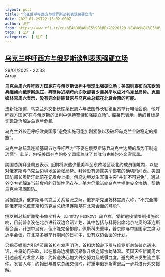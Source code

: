```yaml
---
layout: post
title: "乌克兰呼吁西方与俄罗斯谈判表现强硬立场"
date: 2022-01-29T22:15:02.000Z
author: 法广
from: https://www.rfi.fr/cn/%E4%B8%AD%E5%9B%BD/20220129-%E4%B9%8C%E5%85%8B%E5%85%B0%E5%91%BC%E5%90%81%E8%A5%BF%E6%96%B9%E4%B8%8E%E4%BF%84%E7%BD%97%E6%96%AF%E8%B0%88%E5%88%A4%E8%A1%A8%E7%8E%B0%E5%BC%BA%E7%A1%AC%E7%AB%8B%E5%9C%BA
tags: [ 法广 ]
categories: [ 法广 ]
---
```

<!--1643494502000-->
[乌克兰呼吁西方与俄罗斯谈判表现强硬立场](https://www.rfi.fr/cn/%E4%B8%AD%E5%9B%BD/20220129-%E4%B9%8C%E5%85%8B%E5%85%B0%E5%91%BC%E5%90%81%E8%A5%BF%E6%96%B9%E4%B8%8E%E4%BF%84%E7%BD%97%E6%96%AF%E8%B0%88%E5%88%A4%E8%A1%A8%E7%8E%B0%E5%BC%BA%E7%A1%AC%E7%AB%8B%E5%9C%BA)
------

<div>
<div>29/01/2022 - 22:33</div>Array<p><strong>                    乌克兰周六呼吁西方国家在与俄罗斯谈判中表现出强硬立场；美国则宣布向东欧派兵继续向俄罗斯施压，拜登称近期将向东欧部署少量美军以应对乌克兰局势。克里姆林宫周六表示，没有完全排除普京与乌克兰总统在北京会晤的可能。                </strong></p><div >                    <p>法新社报道，乌克兰外交部长库莱巴周六与法国外长勒德里昂举行电话会谈，他呼吁西方国家“在与俄罗斯的谈判中保持警惕和强硬立场”。库莱巴表示，他的目标是实现政治解决乌克兰危机。</p><p>乌克兰外长还呼吁欧美国家“避免实施可能加剧紧张以及破坏乌克兰金融稳定的措施”。</p><p>乌克兰总统泽连斯基周五也呼吁西方"不要在俄罗斯陈兵乌克兰边境的局势下制造恐慌"，此前，包括美国在内的多个国家疏散了其驻乌克兰的外交官家属。</p><p>美国总统拜登周五表示, 近期将派遣少量美军至东欧地区及北约成员国境内，以应对俄罗斯与乌克兰边境地区紧张局势。拜登没有透露美军部署的确切时间表。美国国防部长奥斯汀此前在记者会上指，俄乌边境发生军事冲突"并非不可避免"，通过外交方式解决当前危机的可能性仍存在。美方仍承诺向乌克兰提供安全协助，帮助乌克兰巩固国防。</p><p>另据报道，俄罗斯与乌克兰关系紧张之际，俄罗斯克里姆林宫周六称，"不完全排除俄罗斯总统普京和乌克兰总统泽连斯基在北京会面的可能"。</p><p>俄罗斯总统新闻秘书佩斯科夫（Dmitry Peskov）周六称，受新冠疫情限制措施影响，目前普京没在北京进行双边会晤计划，其中包括与料将出席北京冬奥的泽连斯基会面，计划中没有，但不能完全排除。佩斯科夫重申，普京除与中国国家主席习近平会谈，在北京冬奥举行期间的日程中，没有双边会面的计划。</p><p>另据英媒周六引述英国首相府发声明称，首相约翰逊下周与俄罗斯总统普京通电话，并将访问东欧，以在俄乌边境情况紧张升级之际协助降温。英国天空新闻周六引述首相府发言人称：约翰逊决心加大外交努力及威慑力度，避免欧洲发生流血事件。发言人称：约翰逊与普京总统交谈时，将重申俄罗斯需退后一步并进行外交接触。</p>                                            <div data-selfpromo-newsletter>    </div>    <div data-selfpromo-app>    </div>                </div>
</div>
